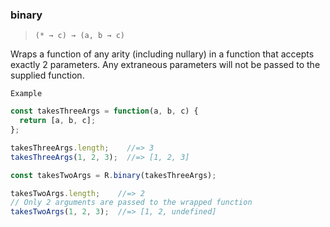 ### binary

> ```(* → c) → (a, b → c)```

Wraps a function of any arity (including nullary) in a function that accepts exactly 2 parameters. Any extraneous parameters will not be passed to the supplied function.

`Example`

```js
const takesThreeArgs = function(a, b, c) {
  return [a, b, c];
};

takesThreeArgs.length;    //=> 3
takesThreeArgs(1, 2, 3);  //=> [1, 2, 3]

const takesTwoArgs = R.binary(takesThreeArgs);

takesTwoArgs.length;    //=> 2
// Only 2 arguments are passed to the wrapped function
takesTwoArgs(1, 2, 3);  //=> [1, 2, undefined]
```